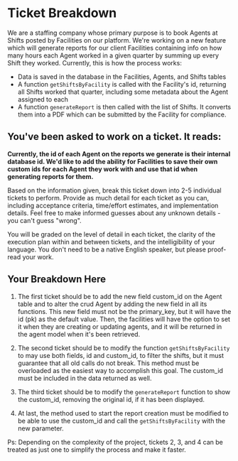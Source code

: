 # Ticket Breakdown
We are a staffing company whose primary purpose is to book Agents at Shifts posted by Facilities on our platform. We're working on a new feature which will generate reports for our client Facilities containing info on how many hours each Agent worked in a given quarter by summing up every Shift they worked. Currently, this is how the process works:

- Data is saved in the database in the Facilities, Agents, and Shifts tables
- A function `getShiftsByFacility` is called with the Facility's id, returning all Shifts worked that quarter, including some metadata about the Agent assigned to each
- A function `generateReport` is then called with the list of Shifts. It converts them into a PDF which can be submitted by the Facility for compliance.

## You've been asked to work on a ticket. It reads:

**Currently, the id of each Agent on the reports we generate is their internal database id. We'd like to add the ability for Facilities to save their own custom ids for each Agent they work with and use that id when generating reports for them.**


Based on the information given, break this ticket down into 2-5 individual tickets to perform. Provide as much detail for each ticket as you can, including acceptance criteria, time/effort estimates, and implementation details. Feel free to make informed guesses about any unknown details - you can't guess "wrong".


You will be graded on the level of detail in each ticket, the clarity of the execution plan within and between tickets, and the intelligibility of your language. You don't need to be a native English speaker, but please proof-read your work.

## Your Breakdown Here

1) The first ticket should be to add the new field custom_id on the Agent table and to alter the crud Agent by adding the new field in all its functions.
This new field must not be the primary_key, but it will have the id (pk) as the default value.
Then, the facilities will have the option to set it when they are creating or updating agents, and it will be returned in the agent model when it's been retrieved.

2) The second ticket should be to modify the function `getShiftsByFacility` to may use both fields, id and custom_id, to filter the shifts, but it must guarantee that all old calls do not break. This method must be overloaded as the easiest way to accomplish this goal.
The custom_id must be included in the data returned as well.

3) The third ticket should be to modify the `generateReport` function to show the custom_id, removing the original id, if it has been displayed.

4) At last, the method used to start the report creation must be modified to be able to use the custom_id and call the `getShiftsByFacility` with the new parameter.

Ps: Depending on the complexity of the project, tickets 2, 3, and 4 can be treated as just one to simplify the process and make it faster.




